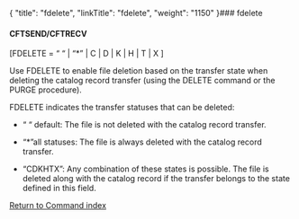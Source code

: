 {
    "title": "fdelete",
    "linkTitle": "fdelete",
    "weight": "1150"
}### fdelete

#### CFTSEND/CFTRECV

\[FDELETE = “ “ | “\*” | C | D | K | H | T | X \]

Use FDELETE to enable file deletion based on the transfer state when deleting the catalog record transfer (using the DELETE command or the PURGE procedure).

FDELETE indicates the transfer statuses that can be deleted:

-   “ “ default: The file is not deleted with the catalog record transfer.
-   “\*”all statuses: The file is always deleted with the catalog record transfer.
-   “CDKHTX”: Any combination of these states is possible. The file is deleted along with the catalog record if the transfer belongs to the state defined in this field.

[Return to Command index](../)
